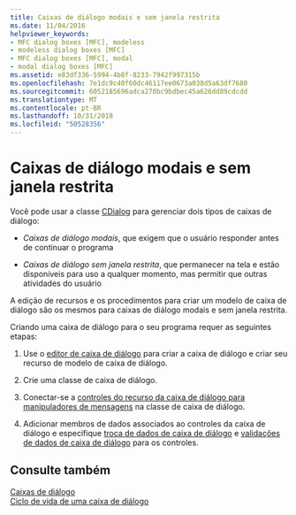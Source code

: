 ```yaml
---
title: Caixas de diálogo modais e sem janela restrita
ms.date: 11/04/2016
helpviewer_keywords:
- MFC dialog boxes [MFC], modeless
- modeless dialog boxes [MFC]
- MFC dialog boxes [MFC], modal
- modal dialog boxes [MFC]
ms.assetid: e83df336-5994-4b8f-8233-7942f997315b
ms.openlocfilehash: 7e1dc9c40f60dc46117ee0673a038d5a63df7680
ms.sourcegitcommit: 6052185696adca270bc9bdbec45a626dd89cdcdd
ms.translationtype: MT
ms.contentlocale: pt-BR
ms.lasthandoff: 10/31/2018
ms.locfileid: "50528356"
---
```

# <a name="modal-and-modeless-dialog-boxes"></a>Caixas de diálogo modais e sem janela restrita

Você pode usar a classe [CDialog](../mfc/reference/cdialog-class.md) para gerenciar dois tipos de caixas de diálogo:

- *Caixas de diálogo modais*, que exigem que o usuário responder antes de continuar o programa

- *Caixas de diálogo sem janela restrita*, que permanecer na tela e estão disponíveis para uso a qualquer momento, mas permitir que outras atividades do usuário

A edição de recursos e os procedimentos para criar um modelo de caixa de diálogo são os mesmos para caixas de diálogo modais e sem janela restrita.

Criando uma caixa de diálogo para o seu programa requer as seguintes etapas:

1. Use o [editor de caixa de diálogo](../windows/dialog-editor.md) para criar a caixa de diálogo e criar seu recurso de modelo de caixa de diálogo.

1. Crie uma classe de caixa de diálogo.

1. Conectar-se a [controles do recurso da caixa de diálogo para manipuladores de mensagens](../windows/adding-event-handlers-for-dialog-box-controls.md) na classe de caixa de diálogo.

1. Adicionar membros de dados associados ao controles da caixa de diálogo e especifique [troca de dados de caixa de diálogo](../mfc/dialog-data-exchange.md) e [validações de dados de caixa de diálogo](../mfc/dialog-data-validation.md) para os controles.

## <a name="see-also"></a>Consulte também

[Caixas de diálogo](../mfc/dialog-boxes.md)<br/>
[Ciclo de vida de uma caixa de diálogo](../mfc/life-cycle-of-a-dialog-box.md)

